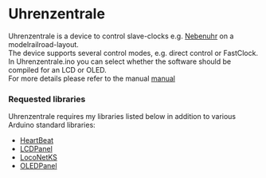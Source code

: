 # Uhrenzentrale

Uhrenzentrale is a device to control slave-clocks e.g. [Nebenuhr](http://www.github.com/Kruemelbahn/Nebenuhr) on a modelrailroad-layout.<br>
The device supports several control modes, e.g. direct control or FastClock.<br>
In Uhrenzentrale.ino you can select whether the software should be compiled for an LCD or OLED.<br>
For more details please refer to the manual [manual](Uhrenzentrale.pdf)<br>

### Requested libraries
Uhrenzentrale requires my libraries listed below in addition to various Arduino standard libraries:<br> 
- [HeartBeat](http://www.github.com/Kruemelbahn/HeartBeat)
- [LCDPanel](http://www.github.com/Kruemelbahn/LCDPanel)
- [LocoNetKS](http://www.github.com/Kruemelbahn/LocoNetKS)
- [OLEDPanel](http://www.github.com/Kruemelbahn/OLEDPanel)
